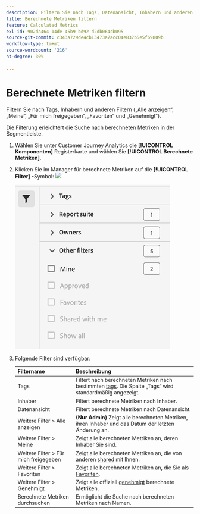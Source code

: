 ```yaml
---
description: Filtern Sie nach Tags, Datenansicht, Inhabern und anderen Filtern (Alle anzeigen, Meine, Für mich freigegeben, Favoriten und Genehmigt).
title: Berechnete Metriken filtern
feature: Calculated Metrics
exl-id: 902da464-14de-45b9-bd92-d2db064cb095
source-git-commit: c343a729de4cb13473a7acc04e837b5e5f69809b
workflow-type: tm+mt
source-wordcount: '216'
ht-degree: 30%

---
```


# Berechnete Metriken filtern

Filtern Sie nach Tags, Inhabern und anderen Filtern („Alle anzeigen“, „Meine“, „Für mich freigegeben“, „Favoriten“ und „Genehmigt“).

Die Filterung erleichtert die Suche nach berechneten Metriken in der Segmentleiste.

1. Wählen Sie unter Customer Journey Analytics die **[!UICONTROL Komponenten]** Registerkarte und wählen Sie **[!UICONTROL Berechnete Metriken]**.

1. Klicken Sie im Manager für berechnete Metriken auf die **[!UICONTROL Filter]** -Symbol:  ![](https://spectrum.adobe.com/static/icons/workflow_18/Smock_Filter_18_N.svg)

   ![Manager für berechnete Metriken mit dem Symbol Filter und verfügbaren Filtern wie Tags, Report Suite und Inhaber.](assets/filtering.png)

1. Folgende Filter sind verfügbar:

   | Filtername | Beschreibung |
   |---|---|
   | Tags | Filtert nach berechneten Metriken nach bestimmten [tags](/help/components/calc-metrics/cm-workflow/cm-tagging.md). Die Spalte „Tags“ wird standardmäßig angezeigt. |
   | Inhaber | Filtert berechnete Metriken nach Inhaber. |
   | Datenansicht | Filtert berechnete Metriken nach Datenansicht. |
   | Weitere Filter > Alle anzeigen | **(Nur Admin)** Zeigt alle berechneten Metriken, ihren Inhaber und das Datum der letzten Änderung an. |
   | Weitere Filter > Meine | Zeigt alle berechneten Metriken an, deren Inhaber Sie sind. |
   | Weitere Filter > Für mich freigegeben | Zeigt alle berechneten Metriken an, die von anderen [shared](/help/components/calc-metrics/cm-workflow/cm-sharing.md) mit Ihnen. |
   | Weitere Filter > Favoriten | Zeigt alle berechneten Metriken an, die Sie als [Favoriten](/help/components/calc-metrics/cm-workflow/cm-favorite.md). |
   | Weitere Filter > Genehmigt | Zeigt alle offiziell  [genehmigt](/help/components/calc-metrics/cm-workflow/cm-approving.md) berechnete Metriken. |
   | Berechnete Metriken durchsuchen | Ermöglicht die Suche nach berechneten Metriken nach Namen. |
